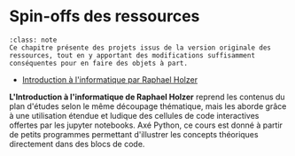 # Spin-offs des ressources

```{admonition} Important
:class: note
Ce chapitre présente des projets issus de la version originale des ressources, tout en y apportant des modifications suffisamment conséquentes pour en faire des objets à part.
```

* [Introduction à l'informatique par Raphael Holzer](https://rasql.github.io/edunum/index.html)

**L'Introduction à l'informatique de Raphael Holzer** reprend les contenus du plan d'études selon le même découpage thématique, mais les aborde grâce à une utilisation étendue et ludique des cellules de code interactives offertes par les jupyter notebooks. Axé Python, ce cours est donné à partir de petits programmes permettant d'illustrer les concepts théoriques directement dans des blocs de code. 

